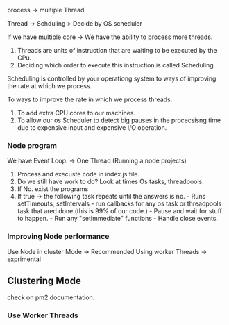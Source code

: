 
process -> multiple Thread

Thread -> Schduling > Decide by OS scheduler

If we have multiple core -> We have the ability to process more threads.

1. Threads are units of instruction that are waiting to be executed by the CPu.
2. Deciding which order to execute this instruction is called Scheduling.

Scheduling is controlled by your operationg system to ways of improving the rate at which we process.

To ways to improve the rate in which we process threads.

1. To add extra CPU cores to our machines.
2. To allow our os Scheduler to detect big pauses in the procecsisng time due to expensive input and expensive I/O operation.

### Node program

We have Event Loop. -> One Thread (Running a node projects)
1.  Process and execuste code in index.js file.
2.  Do we still have work to do? Look at times  Os tasks, threadpools.
3. If No. exist the programs
4. If true -> the following task repeats until the answers is no.
          - Runs setTimeouts, setIntervals
          - run callbacks for any os task or threadpools task that ared done (this is 99% of our code.)
          - Pause and wait for stuff to happen.
          - Run any "setImmediate" functions
          - Handle close events.


### Improving Node performance

Use Node in cluster Mode  -> Recommended
Using worker Threads    -> exprimental

## Clustering Mode

check on pm2 documentation.


### Use Worker Threads



